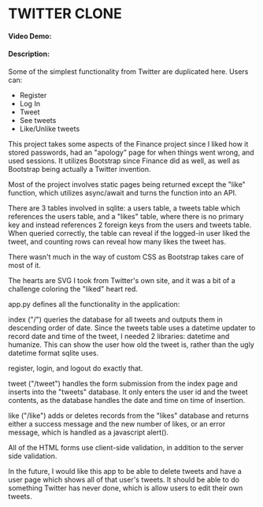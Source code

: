 # TWITTER CLONE
#### Video Demo:  <URL HERE>
#### Description:
Some of the simplest functionality from Twitter are duplicated here. Users can:
* Register
* Log In
* Tweet
* See tweets
* Like/Unlike tweets

This project takes some aspects of the Finance project since I liked how it stored passwords, had an "apology" page for when things went wrong, and used sessions. It utilizes Bootstrap since Finance did as well, as well as Bootstrap being actually a Twitter invention.

Most of the project involves static pages being returned except the "like" function, which utilizes async/await and turns the function into an API.

There are 3 tables involved in sqlite: a users table, a tweets table which references the users table, and a "likes" table, where there is no primary key and instead references 2 foreign keys from the users and tweets table. When queried correctly, the table can reveal if the logged-in user liked the tweet, and counting rows can reveal how many likes the tweet has.

There wasn't much in the way of custom CSS as Bootstrap takes care of most of it.

The hearts are SVG I took from Twitter's own site, and it was a bit of a challenge coloring the "liked" heart red.

app.py defines all the functionality in the application:

index ("/") queries the database for all tweets and outputs them in descending order of date. Since the tweets table uses a datetime updater to record date and time of the tweet, I needed 2 libraries: datetime and humanize. This can show the user how old the tweet is, rather than the ugly datetime format sqlite uses.

register, login, and logout do exactly that.

tweet ("/tweet") handles the form submission from the index page and inserts into the "tweets" database. It only enters the user id and the tweet contents, as the database handles the date and time on time of insertion.

like ("/like") adds or deletes records from the "likes" database and returns either a success message and the new number of likes, or an error message, which is handled as a javascript alert().

All of the HTML forms use client-side validation, in addition to the server side validation.

In the future, I would like this app to be able to delete tweets and have a user page which shows all of that user's tweets. It should be able to do something Twitter has never done, which is allow users to edit their own tweets.